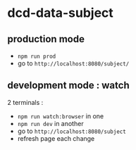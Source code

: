 # dcd-data-subject

## production mode

- `npm run prod`
- go to `http://localhost:8080/subject/`

## development mode : watch

2 terminals :

- `npm run watch:browser` in one
- `npm run dev` in another
- go to `http://localhost:8080/subject`
- refresh page each change